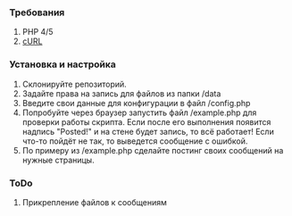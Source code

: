 ### Требования
1. PHP 4/5
2. [cURL](http://ru.php.net/manual/en/book.curl.php)


### Установка и настройка
1. Склонируйте репозиторий.
2. Задайте права на запись для файлов из папки /data
3. Введите свои данные для конфигурации в файл /config.php
4. Попробуйте через браузер запустить файл /example.php для проверки
   работы скрипта. Если после его выполнения появится надпись "Posted!"
   и на стене будет запись, то всё работает!
   Если что-то пойдёт не так, то выведется сообщение с ошибкой.
5. По примеру из /example.php сделайте постинг своих сообщений на нужные страницы.


### ToDo
1. Прикрепление файлов к сообщениям